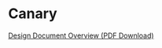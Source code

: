 # Canary

[Design Document Overview (PDF Download)](https://onedrive.live.com/download?cid=71F5372DED505993&resid=71F5372DED505993%21622&authkey=ADFj6S4V-DNV__4&em=2)
